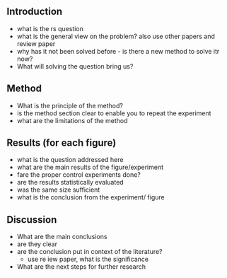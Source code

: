 ## Introduction
- what is the rs question
- what is the general view on the problem? also use other papers and review paper
- why has it not been solved before  - is there a new method to solve itr now?
- What will solving the question bring us?
## Method
- What is the principle of the method?
- is the method section clear to enable you to repeat the experiment
- what are the limitations of the method
## Results (for each figure)
- what is the question addressed here
- what are the main results of the figure/experiment
- fare the proper control experiments done?
- are the results statistically evaluated
- was the same size sufficient
- what is the conclusion from the experiment/ figure
## Discussion
- What are the main conclusions
- are they clear
- are the conclusion put in context of the literature?
	- use re iew paper, what is the significance
- What are the next steps for further research